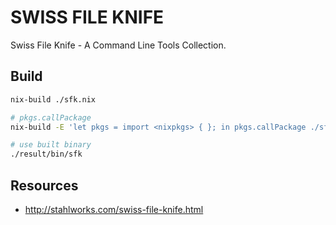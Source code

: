 # SWISS FILE KNIFE

Swiss File Knife - A Command Line Tools Collection.

## Build

```sh
nix-build ./sfk.nix

# pkgs.callPackage
nix-build -E 'let pkgs = import <nixpkgs> { }; in pkgs.callPackage ./sfk.nix {}'

# use built binary
./result/bin/sfk
```

## Resources

* http://stahlworks.com/swiss-file-knife.html